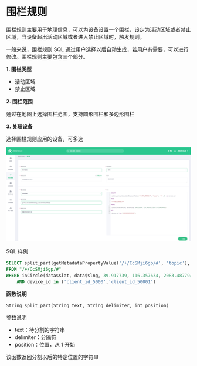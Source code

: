 # 围栏规则

围栏规则主要用于地理信息，可以为设备设置一个围栏，设定为活动区域或者禁止区域，当设备超出活动区域或者进入禁止区域时，触发规则。

一般来说，围栏规则 SQL 通过用户选择以后自动生成，若用户有需要，可以进行修改。围栏规则主要包含三个部分。

**1. 围栏类型**

- 活动区域
-  禁止区域

**2. 围栏范围**

通过在地图上选择围栏范围，支持圆形围栏和多边形围栏

**3. 关联设备**

选择围栏规则应用的设备，可多选

![scope_rules_create](_assets/scope_rules_create.png)

SQL 样例

```sql
SELECT split_part(getMetadataPropertyValue('/+/CcSMji6gp/#', 'topic'), '/' , 5) AS device_id
FROM "/+/CcSMji6gp/#"
WHERE inCircle(data$$lat, data$$lng, 39.917739, 116.357634, 2083.487794747287)
    AND device_id in ('client_id_5000','client_id_50001')
```

**函数说明**

```
String split_part(String text, String delimiter, int position)
```
参数说明
- text：待分割的字符串
- delimiter：分隔符
- position：位置，从 1 开始

该函数返回分割以后的特定位置的字符串

